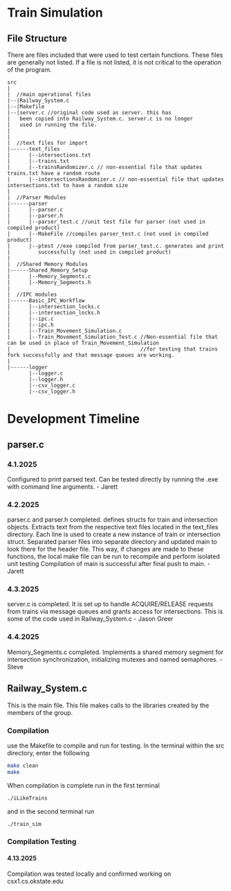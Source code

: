 # Train Simulation
## File Structure
There are files included that were used to test certain functions. These files are generally not listed. If a file is not listed, it is not critical to the operation of the program.
```
src
|
|  //main operational files
|--|Railway_System.c
|--|Makefile
|--|server.c //original code used as server. this has 
|   been copied into Railway_System.c. server.c is no longer
|   used in running the file.
|
|
|  //text files for import
|------text_files
|      |--intersections.txt
|      |--trains.txt
|      |--trainsRandomizer.c // non-essential file that updates trains.txt have a random route
|      |--intersectionsRandomizer.c // non-essential file that updates intersections.txt to have a random size
|
|  //Parser Modules
|------parser
|      |--parser.c
|      |--parser.h
|      |--parser_test.c //unit test file for parser (not used in compiled product)
|      |--MakeFile //compiles parser_test.c (not used in compiled product)
|      |--ptest //exe compiled from parser_test.c. generates and print
|         successfully (not used in compiled product)
|
|  //Shared Memory Modules 
|------Shared_Memory_Setup
|      |--Memory_Segments.c
|      |--Memory_Segments.h
|
|  //IPC modules
|------Basic_IPC_Workflow
|      |--intersection_locks.c
|      |--intersection_locks.h
|      |--ipc.c
|      |--ipc.h
|      |--Train_Movement_Simulation.c
|      |--Train_Movement_Simulation_Test.c //Non-essential file that can be used in place of Train_Movement_Simulation 
|                                          //for testing that trains fork successfully and that message queues are working.
|
|------logger
       |--logger.c
       |--logger.h
       |--csv_logger.c
       |--csv_logger.h

```

# Development Timeline
## parser.c
### 4.1.2025
Configured to print parsed text. Can be tested directly by running the .exe with command line arguments. - Jarett
### 4.2.2025
parser.c and parser.h completed. defines structs for train and intersection objects. Extracts text from the respective text files located in the text_files directory. Each line is used to create a new instance of train or intersection struct.
Separated parser files into separate directory and updated main to look there for the header file. This way, if changes are made to these functions, the local make file can be run to recompile and perform isolated unit testing
Compilation of main is successful after final push to main. - Jarett
### 4.3.2025
server.c is completed. It is set up to handle ACQUIRE/RELEASE requests from trains via message queues and grants access for intersections. This is some of the code used in Railway_System.c - Jason Greer
### 4.4.2025
Memory_Segments.c completed. Implements a shared memory segment for intersection synchronization, initializing mutexes and named semaphores. - Steve
## Railway_System.c
This is the main file. This file makes calls to the libraries created by the members of the group.
### Compilation
use the Makefile to compile and run for testing. In the terminal within the src directory, enter the following
```bash
make clean
make
```
When compilation is complete run in the first terminal
```bash
./iLikeTrains
```
and in the second terminal run
```bash
./train_sim
```
### Compilation Testing
#### 4.13.2025
Compilation was tested locally and confirmed working on csx1.cs.okstate.edu
